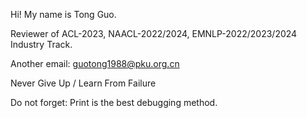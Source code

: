 Hi! My name is Tong Guo.

Reviewer of ACL-2023, NAACL-2022/2024, EMNLP-2022/2023/2024 Industry Track.

Another email: guotong1988@pku.org.cn

Never Give Up / Learn From Failure

Do not forget: Print is the best debugging method.
